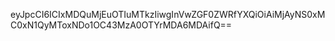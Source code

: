 eyJpcCI6ICIxMDQuMjEuOTIuMTkzIiwgInVwZGF0ZWRfYXQiOiAiMjAyNS0xMC0xN1QyMToxNDo1OC43MzA0OTYrMDA6MDAifQ==